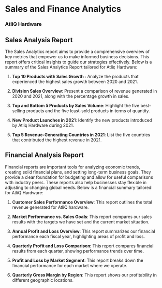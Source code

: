 # Sales and Finance Analytics

### AtliQ Hardware 

## Sales Analysis Report

The Sales Analytics report aims to provide a comprehensive overview of key metrics that empower us to make informed business decisions. This report offers critical insights to guide our strategies effectively. Below is a summary of the Sales Analytics Report tailored for Atliq Hardware:

1. **Top 10 Products with Sales Growth** : Analyze the products that experienced the highest sales growth between 2020 and 2021.
 
2. **Division Sales Overview**: Present a comparison of revenue generated in 2020 and 2021, along with the percentage growth in sales.

3. **Top and Bottom 5 Products by Sales Volume**: Highlight the five best-selling products and the five least-sold products in terms of quantity.

4. **New Product Launches in 2021**: Identify the new products introduced by Atliq Hardware during 2021.

5. **Top 5 Revenue-Generating Countries in 2021**: List the five countries that contributed the highest revenue in 2021.


## Financial Analysis Report

Financial reports are important tools for analyzing economic trends, creating solid financial plans, and setting long-term business goals. They provide a clear foundation for budgeting and allow for useful comparisons with industry peers. These reports also help businesses stay flexible in adjusting to changing global needs. Below is a financial summary tailored for AtliQ Hardware:

1. **Customer Sales Performance Overview**: This report outlines the total revenue generated for AtliQ hardware.

2. **Market Performance vs. Sales Goals**: This report compares our sales results with the targets we have set and the current market situation.

3. **Annual Profit and Loss Overview**: This report summarizes our financial performance each fiscal year, highlighting areas of profit and loss.

4. **Quarterly Profit and Loss Comparison**: This report compares financial results from each quarter, showing performance trends over time.

5. **Profit and Loss by Market Segment**: This report breaks down the financial performance for each market where we operate.

6. **Quarterly Gross Margin by Region**: This report shows our profitability in different geographic locations.



